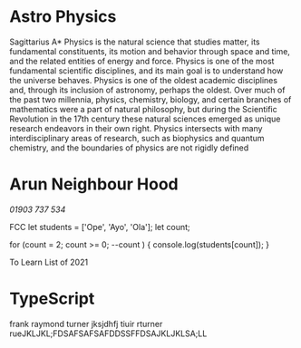 
# Astro Physics
Sagittarius A*
Physics is the natural science that studies matter, its fundamental constituents, its motion and behavior through space and time, and the related entities of energy and force.
Physics is one of the most fundamental scientific disciplines, and its main goal is to understand how the universe behaves.
Physics is one of the oldest academic disciplines and, through its inclusion of astronomy, perhaps the oldest.
Over much of the past two millennia, physics, chemistry, biology, and certain branches of mathematics were a part of natural philosophy, but during the Scientific Revolution in the 17th century these natural sciences emerged as unique research endeavors in their own right.
Physics intersects with many interdisciplinary areas of research, such as biophysics and quantum chemistry, and the boundaries of physics are not rigidly defined

# Arun Neighbour Hood 
*01903 737 534*

FCC
let students = ['Ope', 'Ayo', 'Ola'];
let count;

for (count = 2; count >= 0; --count )
  {
    console.log(students[count]);
  }

To Learn List of 2021
  # TypeScript
  frank raymond turner jksjdhfj tiuir  rturner rueJKLJKL;FDSAFSAFSAFDDSSFFDSAJKLJKLSA;LL